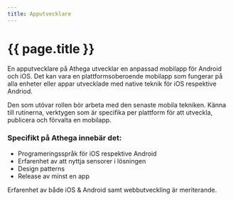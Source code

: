 ```yaml
---
title: Apputvecklare
---
```


# {{ page.title }}

En apputvecklare på Athega utvecklar en anpassad mobilapp för Android och iOS.
Det kan vara en plattformsoberoende mobilapp som fungerar på alla enheter eller
appar utvecklade med native teknik för iOS respektive Andriod.

Den som utövar rollen bör arbeta med den senaste mobila tekniken. Känna till rutinerna,
verktygen som är specifika per plattform för att utveckla, publicera och förvalta en mobilapp.

### Specifikt på Athega innebär det:

 - Programeringsspråk för iOS respektive Android
 - Erfarenhet av att nyttja sensorer i lösningen
 - Design patterns
 - Release av minst en app

Erfarenhet av både iOS & Android samt webbutveckling är meriterande.

